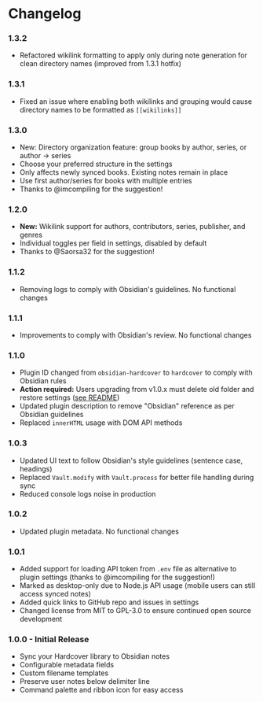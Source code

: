 # Changelog

### 1.3.2

- Refactored wikilink formatting to apply only during note generation for clean directory names (improved from 1.3.1 hotfix)

### 1.3.1

- Fixed an issue where enabling both wikilinks and grouping would cause directory names to be formatted as `[[wikilinks]]`

### 1.3.0

- New: Directory organization feature: group books by author, series, or author → series
- Choose your preferred structure in the settings
- Only affects newly synced books. Existing notes remain in place
- Use first author/series for books with multiple entries
- Thanks to @imcompiling for the suggestion!

### 1.2.0

- **New:** Wikilink support for authors, contributors, series, publisher, and genres
- Individual toggles per field in settings, disabled by default
- Thanks to @Saorsa32 for the suggestion!

### 1.1.2

- Removing logs to comply with Obsidian's guidelines. No functional changes

### 1.1.1

- Improvements to comply with Obsidian's review. No functional changes

### 1.1.0

- Plugin ID changed from `obsidian-hardcover` to `hardcover` to comply with Obsidian rules
- **Action required:** Users upgrading from v1.0.x must delete old folder and restore settings ([see README](README.md#updating-from-versions-before-110))
- Updated plugin description to remove "Obsidian" reference as per Obsidian guidelines
- Replaced `innerHTML` usage with DOM API methods

### 1.0.3

- Updated UI text to follow Obsidian's style guidelines (sentence case, headings)
- Replaced `Vault.modify` with `Vault.process` for better file handling during sync
- Reduced console logs noise in production

### 1.0.2

- Updated plugin metadata. No functional changes

### 1.0.1

- Added support for loading API token from `.env` file as alternative to plugin settings (thanks to @imcompiling for the suggestion!)
- Marked as desktop-only due to Node.js API usage (mobile users can still access synced notes)
- Added quick links to GitHub repo and issues in settings
- Changed license from MIT to GPL-3.0 to ensure continued open source development

### 1.0.0 - Initial Release

- Sync your Hardcover library to Obsidian notes
- Configurable metadata fields
- Custom filename templates
- Preserve user notes below delimiter line
- Command palette and ribbon icon for easy access
